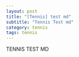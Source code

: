 ```yaml
---
layout: post
title: "[Tennis] test md"
subtitle: "Tennis Test md"
category: tennis
tags: tennis
---
```


TENNIS TEST MD